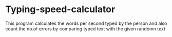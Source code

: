 # Typing-speed-calculator
This program calculates the words per second typed by the person and also count the no.of errors by comparing typed text with the given randomn text
